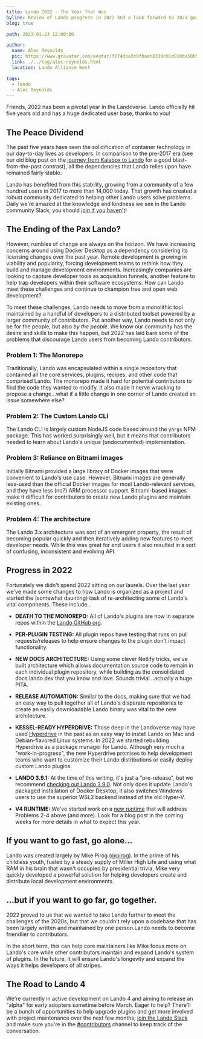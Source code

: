 ```yaml
---
title: Lando 2022 - The Year That Was
byline: Review of Lando progress in 2022 and a look forward to 2023 goals, dreams, and visions.
blog: true

path: 2023-01-23 12:00:00

author:
  name: Alec Reynolds
  pic: https://www.gravatar.com/avatar/f274dbe2c9fbaac8339c01d918ba50b5
  link: ./../tag/alec-reynolds.html
  location: Lando Alliance West

tags:
  - lando
  - Alec Reynolds
---
```


Friends, 2022 has been a pivotal year in the Landoverse. Lando officially hit five years old and has a huge dedicated user base, thanks to you!

## The Peace Dividend

The past five years have seen the solidification of container technology in our day-to-day lives as developers. In comparison to the pre-2017 era (see our old blog post on the [journey from Kalabox to Lando](https://lando.dev/blog/2017/10/24/journey-lando.html) for a good blast-from-the-past contrast), all the dependencies that Lando relies upon have remained fairly stable.

Lando has benefited from this stability, growing from a community of a few hundred users in 2017 to more than 14,000 today. That growth has created a robust community dedicated to helping other Lando users solve problems. Daily we're amazed at the knowledge and kindness we see in the Lando community Slack; you should [join if you haven't](https://launchpass.com/devwithlando)!

## The Ending of the Pax Lando?

However, rumbles of change are always on the horizon. We have increasing concerns around using Docker Desktop as a dependency considering its licensing changes over the past year. Remote development is growing in viability and popularity, forcing development teams to rethink how they build and manage development environments. Increasingly companies are looking to capture developer tools as acquisition funnels, another feature to help trap developers within their software ecosystems. How can Lando meet these challenges and continue to champion free and open web development?

To meet these challenges, Lando needs to move from a monolithic tool maintained by a handful of developers to a distributed toolset powered by a larger community of contributors. Put another way, Lando needs to not only be for the people, but also _by the people_. We know our community has the desire and skills to make this happen, but 2022 has laid bare some of the problems that discourage Lando users from becoming Lando contributors.

### Problem 1: The Monorepo

Traditionally, Lando was encapsulated within a single repository that contained all the core services, plugins, recipes, and other code that comprised Lando. The monorepo made it hard for potential contributors to find the code they wanted to modify. It also made it nerve wracking to propose a change...what if a little change in one corner of Lando created an issue somewhere else?

### Problem 2: The Custom Lando CLI

The Lando CLI is largely custom NodeJS code based around the `yargs` NPM package. This has worked surprisingly well, but it means that contributors needed to learn about Lando's unique (undocumented) implementation.

### Problem 3: Reliance on Bitnami Images

Initially Bitnami provided a large library of Docker images that were convenient to Lando's use case. However, Bitnami images are generally less-used than the official Docker images for most Lando-relevant services, and they have less (no?) ARM processor support. Bitnami-based images make it difficult for contributors to create new Lando plugins and maintain existing ones.

### Problem 4: The architecture

The Lando 3.x architecture was sort of an emergent property, the result of becoming popular quickly and then iteratively adding new features to meet developer needs. While this was great for end users it also resulted in a sort of confusing, inconsistent and evolving API.

## Progress in 2022

Fortunately we didn't spend 2022 sitting on our laurels. Over the last year we've made some changes to how Lando is organized as a project and started the (somewhat daunting) task of re-architecting some of Lando's vital components. These include...

-   **DEATH TO THE MONOREPO:** All of Lando's plugins are now in separate repos within the [Lando GitHub org](https://github.com/lando).

-   **PER-PLUGIN TESTING:** All plugin repos have testing that runs on pull requests/releases to help ensure changes to the plugin don't impact functionality.

-   **NEW DOCS ARCHITECTURE:** Using some clever Netlify tricks, we've built architecture which allows documentation source code to remain in each individual plugin repository, while building as the consolidated docs.lando.dev that you know and love. Sounds trivial...actually a huge PITA.

-   **RELEASE AUTOMATION:** Similar to the docs, making sure that we had an easy way to pull together all of Lando's disparate repositories to create an easily downloadable Lando binary was vital to the new architecture.

-   **KESSEL-READY HYPERDRIVE:** Those deep in the Landoverse may have used [Hyperdrive](https://github.com/lando/hyperdrive) in the past as an easy way to install Lando on Mac and Debian-flavored Linux systems. In 2022 we started rebuilding Hyperdrive as a package manager for Lando. Although very much a "work-in-progress", the new Hyperdrive promises to help development teams who want to customize their Lando distributions or easily deploy custom Lando plugins.

-   **LANDO 3.9.1:** At the time of this writing, it's just a "pre-release", but we recommend [checking out Lando 3.9.0](https://github.com/lando/lando/releases/tag/v3.9.0). Not only does it update Lando's packaged installation of Docker Desktop, it also switches Windows users to use the superior WSL2 backend instead of the old Hyper-V.

-   **V4 RUNTIME:** We've started work on a [new runtime](https://github.com/lando/core-next) that will address Problems 2-4 above (and more). Look for a blog post in the coming weeks for more details in what to expect this year.

## If you want to go fast, go alone...

Lando was created largely by Mike Pirog ([@pirog](https://github.com/pirog)). In the prime of his childless youth, fueled by a steady supply of Miller High Life and using what RAM in his brain that wasn't occupied by presidential trivia, Mike very quickly developed a powerful solution for helping developers create and distribute local development environments.

## ...but if you want to go far, go together.

2022 proved to us that we wanted to take Lando further to meet the challenges of the 2020s, but that we couldn't rely upon a codebase that has been largely written and maintained by one person.Lando needs to become friendlier to contributors.

In the short term, this can help core maintainers like Mike focus more on Lando's core while other contributors maintain and expand Lando's system of plugins. In the future, it will ensure Lando's longevity and expand the ways it helps developers of all stripes.

## The Road to Lando 4

We're currently in active development on Lando 4 and aiming to release an "alpha" for early adopters sometime before March. Eager to help? There'll be a bunch of opportunities to help upgrade plugins and get more involved with project maintenance over the next few months; [join the Lando Slack](https://launchpass.com/devwithlando) and make sure you're in the [#contributors](https://devwithlando.slack.com/channels/contributors) channel to keep track of the conversation.
